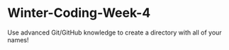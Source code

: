 # Winter-Coding-Week-4
Use advanced Git/GitHub knowledge to create a directory with all of your names!
